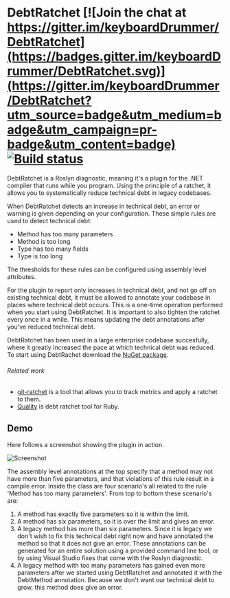 # DebtRatchet [![Join the chat at https://gitter.im/keyboardDrummer/DebtRatchet](https://badges.gitter.im/keyboardDrummer/DebtRatchet.svg)](https://gitter.im/keyboardDrummer/DebtRatchet?utm_source=badge&utm_medium=badge&utm_campaign=pr-badge&utm_content=badge) [![Build status](https://ci.appveyor.com/api/projects/status/nd57ig4flxg9b71u?svg=true)](https://ci.appveyor.com/project/keyboardDrummer/debtratchet)

DebtRatchet is a Roslyn diagnostic, meaning it's a plugin for the .NET compiler that runs while you program. Using the principle of a ratchet, it allows you to systematically reduce technical debt in legacy codebases. 

When DebtRatchet detects an increase in technical debt, an error or warning is given depending on your configuration. These simple rules are used to detect technical debt:
* Method has too many parameters
* Method is too long
* Type has too many fields
* Type is too long

The thresholds for these rules can be configured using assembly level attributes.

For the plugin to report only increases in technical debt, and not go off on existing technical debt, it must be allowed to annotate your codebase in places where technical debt occurs. This is a one-time operation performed when you start using DebtRatchet. It is important to also tighten the ratchet every once in a while. This means updating the debt annotations after you've reduced technical debt. 

DebtRatchet has been used in a large enterprise codebase succesfully, where it greatly increased the pace at which technical debt was reduced. To start using DebtRachet download the [NuGet package](https://www.nuget.org/packages/DebtRatchet/1.0.0).

###### Related work
- [git-ratchet](https://gowalker.org/github.com/iangrunert/git-ratchet) is a tool that allows you to track metrics and apply a ratchet to them.
- [Quality](https://github.com/apiology/quality) is debt ratchet tool for Ruby.

## Demo
Here follows a screenshot showing the plugin in action.

![Screenshot](http://i.imgur.com/6Gp7qMm.png)

 The assembly level annotations at the top specify that a method may not have more than five parameters, and that violations of this rule result in a compile error. Inside the class are four scenario's all related to the rule 'Method has too many parameters'. From top to bottom these scenario's are:

1. A method has exactly five parameters so it is within the limit.
2. A method has six parameters, so it is over the limit and gives an error.
3. A legacy method has more than six parameters. Since it is legacy we don't wish to fix this technical debt right now and have annotated the method so that it does not give an error. These annotations can be generated for an entire solution using a provided command line tool, or by using Visual Studio fixes that come with the Roslyn diagnostic.
4. A legacy method with too many parameters has gained even more parameters after we started using DebtRatchet and annotated it with the DebtMethod annotation. Because we don't want our technical debt to grow, this method does give an error.

